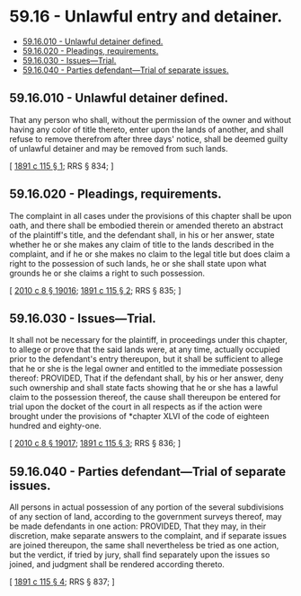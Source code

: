 # 59.16 - Unlawful entry and detainer.
* [59.16.010 - Unlawful detainer defined.](#5916010---unlawful-detainer-defined)
* [59.16.020 - Pleadings, requirements.](#5916020---pleadings-requirements)
* [59.16.030 - Issues—Trial.](#5916030---issuestrial)
* [59.16.040 - Parties defendant—Trial of separate issues.](#5916040---parties-defendanttrial-of-separate-issues)
## 59.16.010 - Unlawful detainer defined.
That any person who shall, without the permission of the owner and without having any color of title thereto, enter upon the lands of another, and shall refuse to remove therefrom after three days' notice, shall be deemed guilty of unlawful detainer and may be removed from such lands.

\[ [1891 c 115 § 1](https://leg.wa.gov/CodeReviser/documents/sessionlaw/1891c115.pdf?cite=1891%20c%20115%20§%201); RRS § 834; \]

## 59.16.020 - Pleadings, requirements.
The complaint in all cases under the provisions of this chapter shall be upon oath, and there shall be embodied therein or amended thereto an abstract of the plaintiff's title, and the defendant shall, in his or her answer, state whether he or she makes any claim of title to the lands described in the complaint, and if he or she makes no claim to the legal title but does claim a right to the possession of such lands, he or she shall state upon what grounds he or she claims a right to such possession.

\[ [2010 c 8 § 19016](https://lawfilesext.leg.wa.gov/biennium/2009-10/Pdf/Bills/Session%20Laws/Senate/6239-S.SL.pdf?cite=2010%20c%208%20§%2019016); [1891 c 115 § 2](https://leg.wa.gov/CodeReviser/documents/sessionlaw/1891c115.pdf?cite=1891%20c%20115%20§%202); RRS § 835; \]

## 59.16.030 - Issues—Trial.
It shall not be necessary for the plaintiff, in proceedings under this chapter, to allege or prove that the said lands were, at any time, actually occupied prior to the defendant's entry thereupon, but it shall be sufficient to allege that he or she is the legal owner and entitled to the immediate possession thereof: PROVIDED, That if the defendant shall, by his or her answer, deny such ownership and shall state facts showing that he or she has a lawful claim to the possession thereof, the cause shall thereupon be entered for trial upon the docket of the court in all respects as if the action were brought under the provisions of *chapter XLVI of the code of eighteen hundred and eighty-one.

\[ [2010 c 8 § 19017](https://lawfilesext.leg.wa.gov/biennium/2009-10/Pdf/Bills/Session%20Laws/Senate/6239-S.SL.pdf?cite=2010%20c%208%20§%2019017); [1891 c 115 § 3](https://leg.wa.gov/CodeReviser/documents/sessionlaw/1891c115.pdf?cite=1891%20c%20115%20§%203); RRS § 836; \]

## 59.16.040 - Parties defendant—Trial of separate issues.
All persons in actual possession of any portion of the several subdivisions of any section of land, according to the government surveys thereof, may be made defendants in one action: PROVIDED, That they may, in their discretion, make separate answers to the complaint, and if separate issues are joined thereupon, the same shall nevertheless be tried as one action, but the verdict, if tried by jury, shall find separately upon the issues so joined, and judgment shall be rendered according thereto.

\[ [1891 c 115 § 4](https://leg.wa.gov/CodeReviser/documents/sessionlaw/1891c115.pdf?cite=1891%20c%20115%20§%204); RRS § 837; \]

